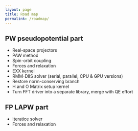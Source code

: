 ```yaml
---
layout: page
title: Road map
permalink: /roadmap/
---
```


## PW pseudopotential part

* Real-space projectors
* PAW method
* Spin-orbit coupling
* Forces and relaxation
* EXX kernel
* RMM-DIIS solver (serial, parallel, CPU & GPU versions)
* Restore norm-conserving branch
* H and O Matrix setup kernel
* Turn FFT driver into a separate library, merge with QE effort

## FP LAPW part

* Iteratice solver
* Forces and relaxation

